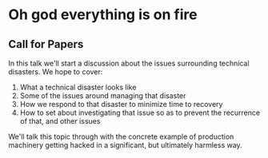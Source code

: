 # Oh god everything is on fire

## Call for Papers

In this talk we'll start a discussion about the issues surrounding technical disasters. We hope to cover:

1. What a technical disaster looks like
2. Some of the issues around managing that disaster
3. How we respond to that disaster to minimize time to recovery
4. How to set about investigating that issue so as to prevent the recurrence of that, and other issues

We'll talk this topic through with the concrete example of production machinery getting hacked in a significant,
but ultimately harmless way.
